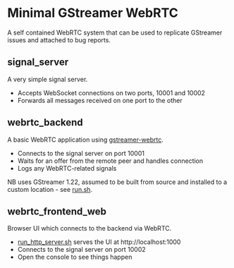 # Minimal GStreamer WebRTC

A self contained WebRTC system that can be used to replicate GStreamer issues and attached to bug reports.

## signal_server

A very simple signal server.

- Accepts WebSocket connections on two ports, 10001 and 10002
- Forwards all messages received on one port to the other

## webrtc_backend

A basic WebRTC application using [gstreamer-webrtc](https://crates.io/crates/gstreamer-webrtc).

- Connects to the signal server on port 10001
- Waits for an offer from the remote peer and handles connection
- Logs any WebRTC-related signals

NB uses GStreamer 1.22, assumed to be built from source and installed to a custom location - see [run.sh](webrtc_backend/run.sh).

## webrtc_frontend_web

Browser UI which connects to the backend via WebRTC.

- [run_http_server.sh](webrtc_frontend_web/run_http_server.sh) serves the UI at http://localhost:1000
- Connects to the signal server on port 10002
- Open the console to see things happen
